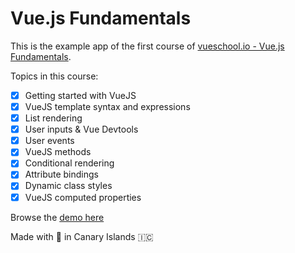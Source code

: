 # Vue.js Fundamentals

This is the example app of the first course of [vueschool.io - Vue.js Fundamentals](https://www.vueschool.io/courses/vuejs-fundamentals).

Topics in this course:

- [x] Getting started with VueJS
- [x] VueJS template syntax and expressions
- [x] List rendering
- [x] User inputs & Vue Devtools
- [x] User events
- [x] VueJS methods
- [x] Conditional rendering
- [x] Attribute bindings
- [x] Dynamic class styles
- [x] VueJS computed properties

Browse the [demo here](https://codepen.io/myugen/full/BayaqLJ)

Made with 🍌 in Canary Islands 🇮🇨
